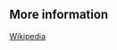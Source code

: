 ## More information

[Wikipedia](https://en.wikipedia.org/wiki/Cycle_detection#Floyd's_tortoise_and_hare)
